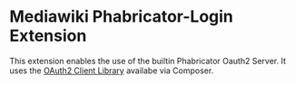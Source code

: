# Mediawiki Phabricator-Login Extension

This extension enables the use of the builtin Phabricator Oauth2 Server.
It uses the [OAuth2 Client Library] availabe via Composer.


[OAuth2 Client Library]: http://oauth2-client.thephpleague.com/